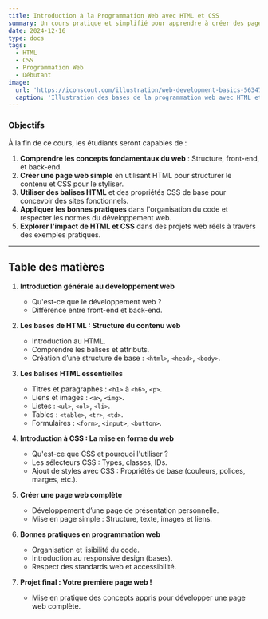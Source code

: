 ```yaml
---
title: Introduction à la Programmation Web avec HTML et CSS
summary: Un cours pratique et simplifié pour apprendre à créer des pages web avec HTML et CSS.
date: 2024-12-16
type: docs
tags:
  - HTML
  - CSS
  - Programmation Web
  - Débutant
image:
  url: 'https://iconscout.com/illustration/web-development-basics-5634768'
  caption: 'Illustration des bases de la programmation web avec HTML et CSS.'
---
```


### Objectifs 
À la fin de ce cours, les étudiants seront capables de :  
1. **Comprendre les concepts fondamentaux du web** : Structure, front-end, et back-end.  
2. **Créer une page web simple** en utilisant HTML pour structurer le contenu et CSS pour le styliser.  
3. **Utiliser des balises HTML** et des propriétés CSS de base pour concevoir des sites fonctionnels.  
4. **Appliquer les bonnes pratiques** dans l'organisation du code et respecter les normes du développement web.  
5. **Explorer l'impact de HTML et CSS** dans des projets web réels à travers des exemples pratiques.

---

## Table des matières

1. **Introduction générale au développement web**  
   - Qu'est-ce que le développement web ?  
   - Différence entre front-end et back-end.  

2. **Les bases de HTML : Structure du contenu web**  
   - Introduction au HTML.  
   - Comprendre les balises et attributs.  
   - Création d’une structure de base : `<html>`, `<head>`, `<body>`.  

3. **Les balises HTML essentielles**  
   - Titres et paragraphes : `<h1>` à `<h6>`, `<p>`.  
   - Liens et images : `<a>`, `<img>`.  
   - Listes : `<ul>`, `<ol>`, `<li>`.  
   - Tables : `<table>`, `<tr>`, `<td>`.  
   - Formulaires : `<form>`, `<input>`, `<button>`.  

4. **Introduction à CSS : La mise en forme du web**  
   - Qu'est-ce que CSS et pourquoi l'utiliser ?  
   - Les sélecteurs CSS : Types, classes, IDs.  
   - Ajout de styles avec CSS : Propriétés de base (couleurs, polices, marges, etc.).  

5. **Créer une page web complète**  
   - Développement d’une page de présentation personnelle.  
   - Mise en page simple : Structure, texte, images et liens.  

6. **Bonnes pratiques en programmation web**  
   - Organisation et lisibilité du code.  
   - Introduction au responsive design (bases).  
   - Respect des standards web et accessibilité.  

7. **Projet final : Votre première page web !**  
   - Mise en pratique des concepts appris pour développer une page web complète.
